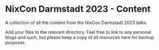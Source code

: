 # NixCon Darmstadt 2023 - Content

A collection of all the content from the NixCon Darmstadt 2023 talks.

Add your files to the relevant directory. Feel free to link to any personal blogs and such, but please keep a copy of
all resources here for backup purposes.
